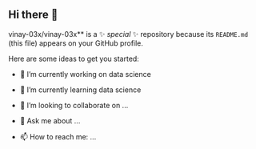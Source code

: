 ## Hi there 👋


vinay-03x/vinay-03x** is a ✨ _special_ ✨ repository because its `README.md` (this file) appears on your GitHub profile.

Here are some ideas to get you started:

- 🔭 I’m currently working on data science 
- 🌱 I’m currently learning data science 
- 👯 I’m looking to collaborate on ...

- 💬 Ask me about ...
- 📫 How to reach me: ...

